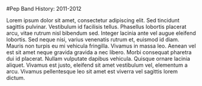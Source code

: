 #Pep Band History: 2011-2012

Lorem ipsum dolor sit amet, consectetur adipiscing elit. Sed tincidunt sagittis
pulvinar. Vestibulum id facilisis tellus. Phasellus lobortis placerat arcu,
vitae rutrum nisl bibendum sed. Integer lacinia ante vel augue eleifend
lobortis. Sed neque nisi, varius venenatis rutrum et, euismod id diam. Mauris
non turpis eu mi vehicula fringilla. Vivamus in massa leo. Aenean vel est sit
amet neque gravida gravida a nec libero. Morbi consequat pharetra dui id
placerat. Nullam vulputate dapibus vehicula. Quisque ornare lacinia aliquet.
Vivamus est justo, eleifend sit amet vestibulum vel, elementum a arcu. Vivamus
pellentesque leo sit amet est viverra vel sagittis lorem dictum.
